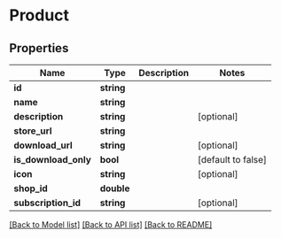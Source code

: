 # Product

## Properties
Name | Type | Description | Notes
------------ | ------------- | ------------- | -------------
**id** | **string** |  | 
**name** | **string** |  | 
**description** | **string** |  | [optional] 
**store_url** | **string** |  | 
**download_url** | **string** |  | [optional] 
**is_download_only** | **bool** |  | [default to false]
**icon** | **string** |  | [optional] 
**shop_id** | **double** |  | 
**subscription_id** | **string** |  | [optional] 

[[Back to Model list]](../README.md#documentation-for-models) [[Back to API list]](../README.md#documentation-for-api-endpoints) [[Back to README]](../README.md)


